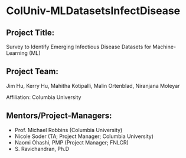 # ColUniv-MLDatasetsInfectDisease

## Project Title: 
Survey to Identify Emerging Infectious Disease Datasets for Machine-Learning (ML)

## Project Team: 
Jim Hu, Kerry Hu, Mahitha Kotipalli, Malin Ortenblad, Niranjana Moleyar

Affiliation: Columbia University

## Mentors/Project-Managers:
* Prof. Michael Robbins (Columbia University)
* Nicole Soder (TA; Project Manager; Columbia University)
* Naomi Ohashi, PMP (Project Manager; FNLCR)
* S. Ravichandran, Ph.D
